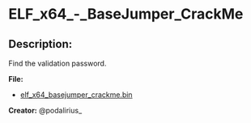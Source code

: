 
# ELF_x64_-_BaseJumper_CrackMe
## Description:
Find the validation password.

**File:**
- [elf_x64_basejumper_crackme.bin](https://challenges.thcon.party/reverse-podalirius-ELF_x64_BaseJumper_CrackMe/elf_x64_basejumper_crackme.bin)

**Creator:**
@podalirius_


